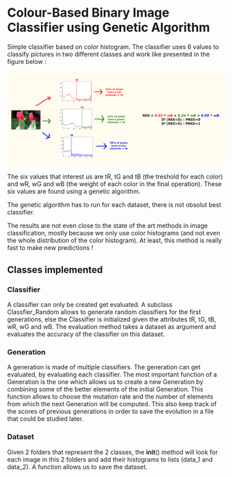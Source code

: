 # Colour-Based Binary Image Classifier using Genetic Algorithm
Simple classifier based on color histogram. The classifier uses 6 values to classify pictures in two different classes and work like presented in the figure below :

![Schema](figures/schema.png)

The six values that interest us are tR, tG and tB (the treshold for each color) and wR, wG and wB (the weight of each color in the final operation). These six values are found using a genetic algorithm.

The genetic algorithm has to run for each dataset, there is not obsolut best classifier.

The results are not even close to the state of the art methods in image classification, mostly because we only use color histograms (and not even the whole distribution of the color histogram). At least, this method is really fast to make new predictions !

## Classes implemented

### Classifier

A classifier can only be created get evaluated. A subclass Classfier_Random allows to generate random classifiers for the first generations, else the Classifier is initialized given the attributes tR, tG, tB, wR, wG and wB. The evaluation method takes a dataset as argument and evaluates the accuracy of the classifier on this dataset.

### Generation

A generation is made of multiple classifiers. The generation can get evaluated, by evaluating each classifier. The most important function of a Generation is the one which allows us to create a new Generation by combining some of the better elements of the initial Generation.
This function allows to choose the mutation rate and the number of elements from which the next Generation will be computed.
This also keep track of the scores of previous generations in order to save the evolution in a file that could be studied later.

### Dataset

Given 2 folders that represent the 2 classes, the __init__() method will look for each image in this 2 folders and add their histograms to lists (data_1 and data_2). A function allows us to save the dataset.
